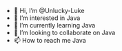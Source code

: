 - 👋 Hi, I’m @Unlucky-Luke
- 👀 I’m interested in Java
- 🌱 I’m currently learning Java
- 💞️ I’m looking to collaborate on Java
- 📫 How to reach me Java

<!---
Unlucky-Luke/Unlucky-Luke is a ✨ special ✨ repository because its `README.md` (this file) appears on your GitHub profile.
You can click the Preview link to take a look at your changes.
--->
